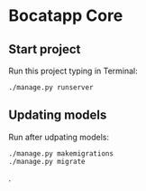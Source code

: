 # Bocatapp Core

## Start project

Run this project typing in Terminal:
```
./manage.py runserver
```
## Updating models

Run after udpating models:
```
./manage.py makemigrations
./manage.py migrate
```
.
